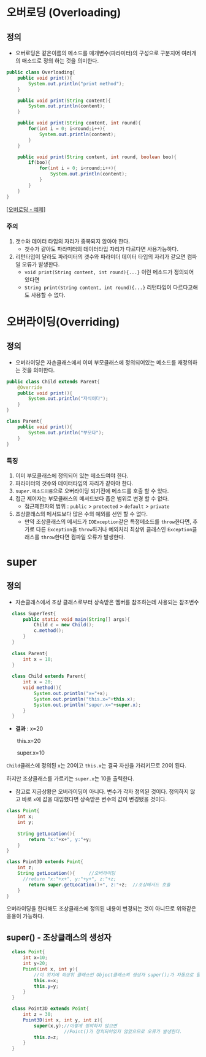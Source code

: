 # 오버로딩 (Overloading)
## 정의
 - 오버로딩은 같은이름의 메소드를 매개변수(파라미터)의 구성으로 구분지어 여러개의 매소드로 정의 하는 것을 의미한다.

```java
public class Overloading{
    public void print(){
        System.out.println("print method");
    }

    public void print(String content){
        System.out.println(content);
    }

    public void print(String content, int round){
        for(int i = 0; i<round;i++){
            System.out.println(content);
        }
    }

    public void print(String content, int round, boolean boo){
        if(boo){
            for(int i = 0; i<round;i++){
                System.out.println(content);
            }
        }
    }
}
```
[[오버로딩 - 예제]](../../code//class03/chapter03/Overloading.java)

### 주의 
  1. 갯수와 데이터 타입의 자리가 중복되지 않아야 한다.
      - 갯수가 같아도 파라미터의 데이터타입 자리가 다르다면 사용가능하다.
  2. 리턴타입이 달라도 파라미터의 갯수와 파라미더 데이터 타입의 자리가 같으면 컴파일 오류가 발생한다.
      - `void print(String content, int round){...}` 이런 메소드가 정의되어 있다면 
      - `String print(String content, int round){...}` 리턴타입이 다르다고해도 사용할 수 없다.


# 오버라이딩(Overriding)
## 정의
 - 오버라이딩은 자손클래스에서 이미 부모클래스에 정의되어있는 메소드를 재정의하는 것을 의미한다.

```java
public class Child extends Parent{
    @Override
    public void print(){
        System.out.println("자식이다");
    }
}

class Parent{
    public void print(){
        System.out.println("부모다");
    }
}
```
### 특징
  1. 이미 부모클래스에 정의되어 있는 메소드여야 한다.
  2. 파라미터의 갯수와 데이터타입의 자리가 같아야 한다.
  3. `super.메소드이름`으로 오버라이딩 되기전에 메소드를 호출 할 수 있다.
  4. 접근 제어자는 부모클래스의 메서드보다 좁은 범위로 변경 할 수 없다.
      - 접근제한자의 범위 : `public` > `protected` > `default` > `private`
  5. 조상클래스의 메서드보다 많은 수의 예외를 선언 할 수 없다.
      - 만약 조상클래스의 메서드가 `IOException`같은 특정메소드를 `throw`한다면, 추가로 다른 `Exception`을 `throw`하거나 예외처리 최상위 클래스인 `Exception`클래스를 `throw`한다면 컴파일 오류가 발생한다.

# super
## 정의
 - 자손클래스에서 조상 클래스로부터 상속받은 멤버를 참조하는데 사용되는 참조변수

```java
  class SuperTest{
      public static void main(String[] args){
          Child c = new Child();
          c.method();
      }
  }
  
  class Parent{
      int x = 10;
  }
  
  class Child extends Parent{
      int x = 20;
      void method(){
          System.out.println("x="+x);
          System.out.println("this.x="+this.x);
          System.out.println("super.x="+super.x);
      }
  }
  ```

  * **결과** : x=20

    ​		   this.x=20

    ​	       super.x=10

  `Child`클래스에 정의된 `x`는 20이고 `this.x`는 결국 자신을 가리키므로 20이 된다. 

  하지만 조상클래스를 가르키는 `super.x`는 10을 출력한다.

  * 참고로 지금상황은 오버라이딩이 아니다. 변수가 각자 정의된 것이다. 정의하지 않고 바로 `x`에 값을 대입했다면 상속받은 변수의 값이 변경됐을 것이다.

  ```java
  class Point{
      int x;
      int y;
      
      String getLocation(){
          return "x:"+x+", y:"+y;
      }
  }
  
  class Point3D extends Point{
      int z;
      String getLocation(){		//오버라이딩
      	//return "x:"+x+", y:"+y+", z:"+z;
          return super.getLocation()+", z:"+z;	//조상메서드 호출
      }
  }
  ```

  오버라이딩을 한다해도 조상클래스에 정의된 내용이 변경되는 것이 아니므로 위와같은 응용이 가능하다.

  ## super() - 조상클래스의 생성자
  ```java
    class Point{
        int x=10;
        int y=20;
        Point(int x, int y){
            //이 위치에 최상위 클래스인 Object클래스의 생성자 super();가 자동으로 들어간다.
            this.x=x;
            this.y=y;
        }
    }

    class Point3D extends Point{
        int z = 30;
        Point3D(int x, int y, int z){
            super(x,y);//이렇게 정의하지 않으면
                       //Point()가 정의되어있지 않았으므로 오류가 발생한다.
            this.z=z;
        }
    }
```